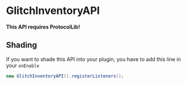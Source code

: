 # GlitchInventoryAPI
**This API requires ProtocolLib!**

## Shading
If you want to shade this API into your plugin, you have to add this line in your `onEnable`
```java
new GlitchInventoryAPI().registerListeners();
```
